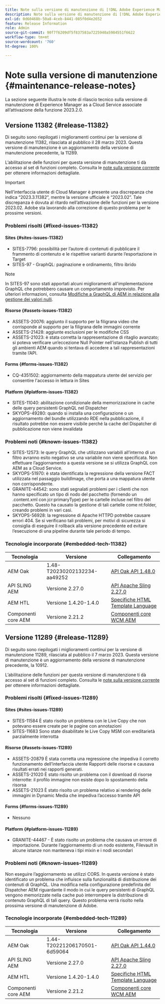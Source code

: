 ```yaml
---
title: Note sulla versione di manutenzione di [!DNL Adobe Experience Manager] as a Cloud Service associato all’attivazione delle funzioni 2023.2.0.
description: Note sulla versione di manutenzione di [!DNL Adobe Experience Manager] as a Cloud Service associato all’attivazione delle funzioni 2023.2.0.
exl-id: 0d60468b-50a8-4ceb-8441-085f0d4e2652
feature: Release Information
role: Admin
source-git-commit: 90f7f6209df5f837583a7225940a5984551f6622
workflow-type: tm+mt
source-wordcount: '760'
ht-degree: 100%

---
```


# Note sulla versione di manutenzione {#maintenance-release-notes}

La sezione seguente illustra le note di rilascio tecnico sulla versione di manutenzione di Experience Manager as a Cloud Service associate all’attivazione della funzione 2023.2.0.

## Versione 11382 {#release-11382}

Di seguito sono riepilogati i miglioramenti continui per la versione di manutenzione 11382, rilasciata al pubblico il 28 marzo 2023. Questa versione di manutenzione è un aggiornamento della versione di manutenzione precedente, la 11289.

L’abilitazione delle funzioni per questa versione di manutenzione ti dà accesso al set di funzioni completo. Consulta le [note sulla versione corrente](/help/release-notes/release-notes-cloud/release-notes-current.md) per ottenere informazioni dettagliate.

>[!IMPORTANT]
>
> Nell’interfaccia utente di Cloud Manager è presente una discrepanza che indica “2023.3.11382”, mentre la versione ufficiale è “2023.02”. Tale discrepanza è dovuta al ritardo nell’attivazione delle funzioni per la versione 2023.02.
> Adobe sta lavorando alla correzione di questo problema per le prossime versioni.

### Problemi risolti {#fixed-issues-11382}

#### Sites {#sites-issues-11382}

- SITES-7796: possibilità per l’autore di contenuti di pubblicare il frammento di contenuto e le rispettive varianti durante l’esportazione in Target
- SITES-97 - GraphQL: paginazione e ordinamento, filtro ibrido

>[!NOTE]
>
> In SITES-97 sono stati apportati alcuni miglioramenti all&#39;implementazione GraphQL che potrebbero causare un comportamento imprevisto. Per ulteriori informazioni, consulta [Modifiche a GraphQL di AEM in relazione alla gestione dei valori nulli](https://experienceleague.adobe.com/docs/experience-cloud-kcs/kbarticles/KA-21792.html?lang=it).

#### Risorse {#assets-issues-11382}

- ASSETS-20076: aggiunto il supporto per la filigrana video che corrisponde al supporto per la filigrana delle immagini corrente
- ASSETS-21428: aggiunte esclusioni per le modifiche CSS
- ASSETS-21023: è stata corretta la rappresentazione di ritaglio avanzato; si poteva verificare un’eccezione Null Pointer nell’istanza Publish di tutti gli ambienti AEM quando si tentava di accedere a tali rappresentazioni tramite l’API.

#### Forms {#forms-issues-11382}

- CQ-4351502: aggiornamento della mappatura utente del servizio per consentire l&#39;accesso in lettura in Sites

#### Platform {#platform-issues-11382}

- SITES-11040: abilitazione condizionale della memorizzazione in cache delle query persistenti GraphQL nel Dispatcher
- SKYOPS-49280: quando si installa una configurazione o un aggiornamento del bundle utilizzando RDE nella pubblicazione, il risultato potrebbe non essere visibile perché la cache del Dispatcher di pubblicazione non viene invalidata

### Problemi noti {#known-issues-11382}

- SITES-12573: le query GraphQL che utilizzano variabili all’interno di un filtro avranno esito negativo se una variabile non viene specificata. Non effettuare l’aggiornamento a questa versione se si utilizza GraphQL con AEM as a Cloud Service.
- SKYOPS-51970: è stata identificata la regressione della versione FACT utilizzata nel passaggio buildImage, che porta a una mappatura utente non corrispondente.
- GRANITE-44542: sono stati segnalati problemi per i clienti che non hanno specificato un tipo di nodo del pacchetto (fornendo un .content.xml con jcr:primaryType) per le cartelle incluse nel filtro del pacchetto. Questo ha causato la gestione di tali cartelle come nt:folder, creando problemi in vari casi.
- SKYOPS-56928: la regressione di Apache HTTPD potrebbe causare errori 404. Se si verificano tali problemi, per motivi di sicurezza si consiglia di eseguire il rollback alla versione precedente ed evitare l’esecuzione di una pipeline durante tale periodo di tempo.

### Tecnologie incorporate {#embedded-tech-11382}

| Tecnologia | Versione | Collegamento |
|---|---|---|
| AEM Oak | 1.48-T20230202132234-aa49252 | [API Oak API 1.48.0](https://www.javadoc.io/doc/org.apache.jackrabbit/oak-api/1.48.0/index.html) |
| API SLING AEM | Versione 2.27.0 | [API Apache Sling 2.27.0](https://www.javadoc.io/doc/org.apache.sling/org.apache.sling.api/latest/index.html) |
| AEM HTL | Versione 1.4.20-1.4.0 | [Specifiche HTML Template Language](https://github.com/adobe/htl-spec) |
| Componenti core AEM | Versione 2.21.2 | [Componenti core WCM AEM](https://github.com/adobe/aem-core-wcm-components) |

## Versione 11289 {#release-11289}

Di seguito sono riepilogati i miglioramenti continui per la versione di manutenzione 11289, rilasciata al pubblico il 7 marzo 2023. Questa versione di manutenzione è un aggiornamento della versione di manutenzione precedente, la 10912.

L’abilitazione delle funzioni per questa versione di manutenzione ti dà accesso al set di funzioni completo. Consulta le [note sulla versione corrente](/help/release-notes/release-notes-cloud/release-notes-current.md) per ottenere informazioni dettagliate.

### Problemi risolti {#fixed-issues-11289}

#### Sites {#sites-issues-11289}

- SITES-11584 È stato risolto un problema con le Live Copy che non potevano essere create per le pagine con annotazioni
- SITES-11683 Sono state disabilitate le Live Copy MSM con ereditarietà parzialmente interrotta

#### Risorse {#assets-issues-11289}

- ASSETS-20879 È stata corretta una regressione che impediva il corretto funzionamento dell’interfaccia utente Rapporti delle risorse e causava risultati errati nei rapporti generati.
- ASSETS-21020 È stato risolto un problema con il download di risorse interrotte: il profilo immagine non esiste dopo lo spostamento della risorsa
- ASSETS-21023 È stato risolto un problema relativo ai rendering delle immagini in Dynamic Media che impediva l’accesso tramite API

#### Forms {#forms-issues-11289}

- Nessuno

#### Platform {#platform-issues-11289}

- GRANITE-44467 - È stato risolto un problema che causava un errore di importazione. Durante l’aggiornamento di un nodo esistente, Filevault in alcune istanze non manteneva i tipi mixin e i nodi secondari

### Problemi noti {#known-issues-11289}

Non eseguire l’aggiornamento se utilizzi CORS. In questa versione è stato identificato un problema che influisce sulla funzionalità di distribuzione dei contenuti di GraphQL. Una modifica nella configurazione predefinita del Dispatcher AEM riguardante il modo in cui le query persistenti di GraphQL vengono memorizzate nella cache può interrompere la distribuzione di contenuto GraphQL di tali query. Questo problema verrà risolto nella prossima versione di manutenzione di Adobe.

### Tecnologie incorporate {#embedded-tech-11289}

| Tecnologia | Versione | Collegamento |
|---|---|---|
| AEM Oak | 1.44-T20221206170501-6d59064 | [API Oak API 1.44.0](https://www.javadoc.io/doc/org.apache.jackrabbit/oak-api/1.44.0/index.html) |
| API SLING AEM | Versione 2.27.0 | [API Apache Sling 2.27.0](https://www.javadoc.io/doc/org.apache.sling/org.apache.sling.api/latest/index.html) |
| AEM HTL | Versione 1.4.20-1.4.0 | [Specifiche HTML Template Language](https://github.com/adobe/htl-spec) |
| Componenti core AEM | Versione 2.21.2 | [Componenti core WCM AEM](https://github.com/adobe/aem-core-wcm-components) |
